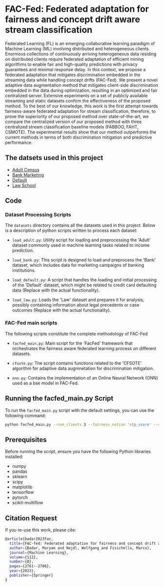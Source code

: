 # FAC-Fed: Federated adaptation for fairness and concept drift aware stream classification
Federated Learning (FL) is an emerging collaborative learning paradigm of Machine Learning (ML) involving distributed and heterogeneous clients. Enormous collections of continuously arriving heterogeneous data residing on distributed clients require federated adaptation of efficient mining algorithms to enable fair and high-quality predictions with privacy guarantees and minimal response delay. In this context, we propose a federated adaptation that mitigates discrimination embedded in the streaming data while handling concept drifts (FAC-Fed). We present a novel adaptive data augmentation method that mitigates client-side discrimination embedded in the data during optimization, resulting in an optimized and fair centralized server. Extensive experiments on a set of publicly available streaming and static datasets confirm the effectiveness of the proposed method. To the best of our knowledge, this work is the first attempt towards fairness-aware federated adaptation for stream classification, therefore, to prove the superiority of our proposed method over state-of-the-art, we compare the centralized version of our proposed method with three centralized stream classification baseline models (FABBOO, FAHT, CSMOTE). The experimental results show that our method outperforms the current methods in terms of both discrimination mitigation and predictive performance.
## The datsets used in this project
* [Adult Census](https://archive.ics.uci.edu/dataset/2/adult)
* [Bank Marketing](https://archive.ics.uci.edu/dataset/222/bank+marketing)
* [Default](https://archive.ics.uci.edu/dataset/350/default+of+credit+card+clients)
* [Law School](https://github.com/iosifidisvasileios/FABBOO/blob/master/Data/law_dataset.arff)
## Code
### Dataset Processing Scripts

The `datasets` directory contains all the datasets used in this project. Below is a description of python scripts written to process each dataset:

- `load_adult.py`: Utility script for loading and preprocessing the 'Adult' dataset commonly used in machine learning tasks related to income prediction.
  
- `load_bank.py`: This script is designed to load and preprocess the 'Bank' dataset, which includes data for marketing campaigns of banking institutions.

- `load_default.py`: A script that handles the loading and initial processing of the 'Default' dataset, which might be related to credit card defaulting data (Replace with the actual functionality).

- `load_law.py`: Loads the 'Law' dataset and prepares it for analysis, possibly containing information about legal precedents or case outcomes (Replace with the actual functionality).
### FAC-Fed main scripts
The following scripts constitute the complete methodology of FAC-Fed
- `facfed_main.py`: Main script for the 'FacFed' framework that orchestrates the fairness aware federated learning process on different datasets.
- `cfsote.py`: The script contains functions related to the 'CFSOTE' algorithm for adaptive data augmnetation for discrimination mitigation.
  
- `onn.py`: Contains the implementation of an Online Neural Network (ONN) used as a bse model in FAC-Fed.

## Running the facfed_main.py Script

To run the `facfed_main.py` script with the default settings, you can use the following command:

```bash
python facfed_main.py --num_clients 3 --fairness_notion 'stp_score' --dataset_name 'bank' --distribution 'attr'
```

## Prerequisites

Before running the script, ensure you have the following Python libraries installed:

- numpy
- pandas
- sklearn
- scipy
- matplotlib
- tensorflow
- pytorch
- scikit-multiflow

## Citation Request
If you re-use this work, please cite:
```bash
@article{badar2023fac,
  title={FAC-fed: Federated adaptation for fairness and concept drift aware stream classification},
  author={Badar, Maryam and Nejdl, Wolfgang and Fisichella, Marco},
  journal={Machine Learning},
  volume={112},
  number={8},
  pages={2761--2786},
  year={2023},
  publisher={Springer}
}
```

